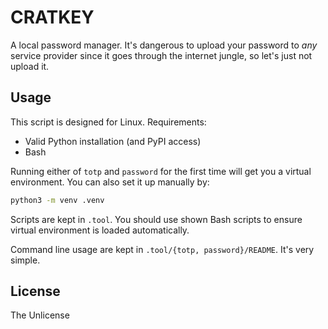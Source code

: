 # CRATKEY

A local password manager. It's dangerous to upload your password to *any* service provider since it goes through the internet jungle, so let's just not upload it.

## Usage

This script is designed for Linux. Requirements:

- Valid Python installation (and PyPI access)
- Bash

Running either of `totp` and `password` for the first time will get you a virtual environment. You can also set it up manually by:

```bash
python3 -m venv .venv
```

Scripts are kept in `.tool`. You should use shown Bash scripts to ensure virtual environment is loaded automatically.

Command line usage are kept in `.tool/{totp, password}/README`. It's very simple.

## License

The Unlicense

